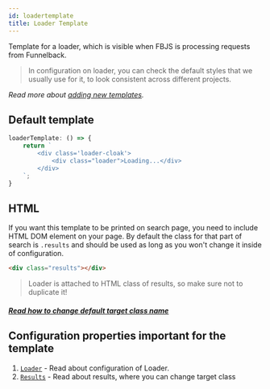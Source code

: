 ```yaml
---
id: loadertemplate
title: Loader Template
---
```


Template for a loader, which is visible when FBJS is processing requests from Funnelback.

> In configuration on loader, you can check the default styles that we usually use for it, to look consistent across different projects.

_Read more about [adding new templates](2-templates-0-overview.md#adding-new-templates)._

## Default template

```js
loaderTemplate: () => {
    return `
        <div class='loader-cloak'>
            <div class="loader">Loading...</div>
        </div>
    `;
}
```

## HTML

If you want this template to be printed on search page, you need to include HTML DOM element on your page. By default the class for that part of search is `.results` and should be used as long as you won't change it inside of configuration.

```html
<div class="results"></div>
```

> Loader is attached to HTML class of results, so make sure not to duplicate it!

##### [Read how to change default target class name](1-configuration-11-contextualNavigation.md#target-location-of-results-in-dom)

## Configuration properties important for the template

1. [`Loader`](1-configuration-12-loader.md) - Read about configuration of Loader.
2. [`Results`](1-configuration-3-results.md) - Read about results, where you can change target class